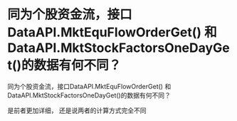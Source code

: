 # 同为个股资金流，接口DataAPI.MktEquFlowOrderGet() 和  DataAPI.MktStockFactorsOneDayGet()的数据有何不同？

同为个股资金流，接口DataAPI.MktEquFlowOrderGet() 
和  DataAPI.MktStockFactorsOneDayGet()的数据有何不同？

是前者更加详细，
还是说两者的计算方式完全不同